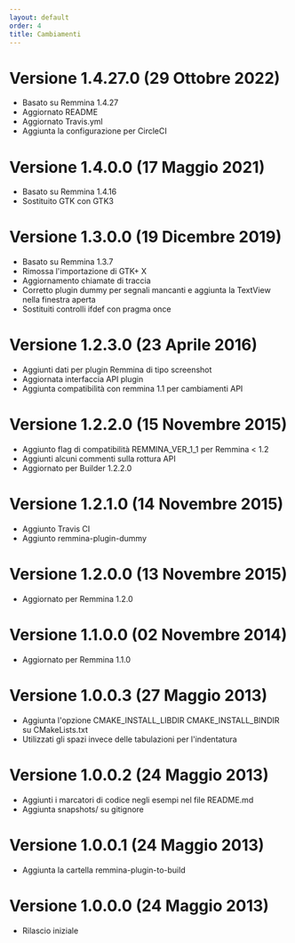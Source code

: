 ```yaml
---
layout: default
order: 4
title: Cambiamenti
---
```

# Versione 1.4.27.0 (29 Ottobre 2022)

* Basato su Remmina 1.4.27
* Aggiornato README
* Aggiornato Travis.yml
* Aggiunta la configurazione per CircleCI

# Versione 1.4.0.0 (17 Maggio 2021)

* Basato su Remmina 1.4.16
* Sostituito GTK con GTK3

# Versione 1.3.0.0 (19 Dicembre 2019)

* Basato su Remmina 1.3.7
* Rimossa l'importazione di GTK+ X
* Aggiornamento chiamate di traccia
* Corretto plugin dummy per segnali mancanti e aggiunta la TextView nella finestra aperta
* Sostituiti controlli ifdef con pragma once

# Versione 1.2.3.0 (23 Aprile 2016)

* Aggiunti dati per plugin Remmina di tipo screenshot
* Aggiornata interfaccia API plugin
* Aggiunta compatibilità con remmina 1.1 per cambiamenti API

# Versione 1.2.2.0 (15 Novembre 2015)

* Aggiunto flag di compatibilità REMMINA_VER_1_1 per Remmina < 1.2
* Aggiunti alcuni commenti sulla rottura API
* Aggiornato per Builder 1.2.2.0

# Versione 1.2.1.0 (14 Novembre 2015)

* Aggiunto Travis CI
* Aggiunto remmina-plugin-dummy

# Versione 1.2.0.0 (13 Novembre 2015)

* Aggiornato per Remmina 1.2.0

# Versione 1.1.0.0 (02 Novembre 2014)

* Aggiornato per Remmina 1.1.0

# Versione 1.0.0.3 (27 Maggio 2013)

* Aggiunta l'opzione CMAKE_INSTALL_LIBDIR CMAKE_INSTALL_BINDIR su CMakeLists.txt
* Utilizzati gli spazi invece delle tabulazioni per l'indentatura

# Versione 1.0.0.2 (24 Maggio 2013)

* Aggiunti i marcatori di codice negli esempi nel file README.md
* Aggiunta snapshots/ su gitignore

# Versione 1.0.0.1 (24 Maggio 2013)

* Aggiunta la cartella remmina-plugin-to-build

# Versione 1.0.0.0 (24 Maggio 2013)

* Rilascio iniziale